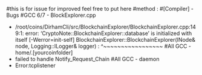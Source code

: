 #this is for issue for improved feel free to put here
#method : #[Compiler] - Bugs
#GCC 6/7 - BlockExplorer.cpp
- /root/coins/DirhamCli/src/BlockchainExplorer/BlockchainExplorer.cpp:149:1: error: ‘CryptoNote::BlockchainExplorer::database’ is initialized with itself [-Werror=init-self]
 BlockchainExplorer::BlockchainExplorer(INode& node, Logging::ILogger& logger) :
 ^~~~~~~~~~~~~~~~~~
#All GCC - home/.[yourcoinfolder]
- failed to handle Notify_Request_Chain
#All GCC - daemon
- Error:tcplistener

